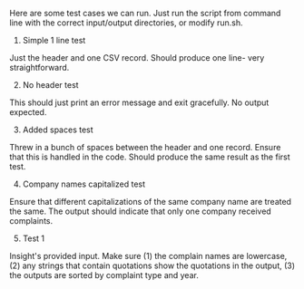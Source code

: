 Here are some test cases we can run. Just run the script from command line with the correct input/output directories, or modify run.sh. 

1. Simple 1 line test

Just the header and one CSV record. Should produce one line- very straightforward. 

2. No header test

This should just print an error message and exit gracefully. No output expected.

3.  Added spaces test

Threw in a bunch of spaces between the header and one record. Ensure that this is handled in the code. Should produce the same result as the first test.

4. Company names capitalized test

Ensure that different capitalizations of the same company name are treated the same. The output should indicate that only one company received complaints. 

5. Test 1

Insight's provided input. Make sure (1) the complain names are lowercase, (2) any strings that contain quotations show the quotations in the output, (3) the outputs are sorted by complaint type and year. 
 
